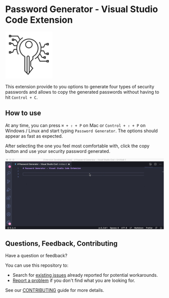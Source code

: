 # Password Generator - Visual Studio Code Extension

<img src="./resources/icon-inverted.svg" alt="Password Generator Icon" width="150px" />

This extension provide to you options to generate four types of security passwords and allows to copy the generated passwords without having to hit `Control + C`.

## How to use

At any time, you can press `⌘ + ⇧ + P` on Mac or `Control + ⇧ + P` on Windows / Linux and start typing `Password Generator`. The options should appear as fast as expected.

After selecting the one you feel most comfortable with, click the copy button and use your security password generated.

![Password Generator Extension](./preview.gif)

## Questions, Feedback, Contributing

Have a question or feedback?

You can use this repository to:
- Search for [existing issues](https://github.com/ftonato/vscode-password-generator/issues) already reported for potential workarounds.
- [Report a problem](https://github.com/ftonato/vscode-password-generator/issues/new) if you don't find what you are looking for.

See our [CONTRIBUTING](https://github.com/ftonato/vscode-password-generator/blob/main/CONTRIBUTING.md) guide for more details.
